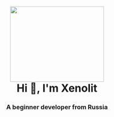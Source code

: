 <h1 align="center">
  <img src="https://user-images.githubusercontent.com/81859776/177783743-6d44305a-2ad9-4748-a52e-ed54b3be4f4f.png" width="250" height="200"/><br>
  Hi 👋, I'm Xenolit 
<h3 align="center">A beginner developer from Russia</h3>
